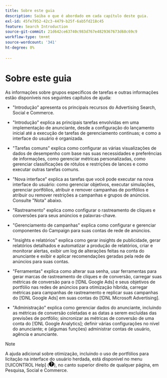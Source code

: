 ```yaml
---
title: Sobre este guia
description: Saiba o que é abordado em cada capítulo deste guia.
exl-id: 45fe7952-42c3-4479-b25f-6ab5fd218c45
feature: Search Introduction
source-git-commit: 21d642ce63740c983d767e4829367673d68c69c9
workflow-type: tm+mt
source-wordcount: '341'
ht-degree: 0%

---
```


# Sobre este guia

As informações sobre grupos específicos de tarefas e outras informações estão disponíveis nos seguintes capítulos de ajuda:

* &quot;Introdução&quot; apresenta os principais recursos do Advertising Search, Social e Commerce.

* &quot;Introdução&quot; explica as principais tarefas envolvidas em uma implementação de anunciante, desde a configuração do lançamento inicial até a execução de tarefas de gerenciamento contínuas; e como a interface do usuário é organizada.

* &quot;Tarefas comuns&quot; explica como configurar as várias visualizações de dados de desempenho com base nas suas necessidades e preferências de informações, como gerenciar métricas personalizadas, como gerenciar classificações de rótulos e restrições de lances e como executar outras tarefas comuns.

* &quot;Nova interface&quot; explica as tarefas que você pode executar na nova interface do usuário: como gerenciar objetivos, executar simulações, gerenciar portfólios, atribuir e remover campanhas de portfólios e atribuir ou remover restrições a campanhas e grupos de anúncios. Consulte &quot;Nota&quot; abaixo.

* &quot;Rastreamento&quot; explica como configurar o rastreamento de cliques e conversões para seus anúncios e palavras-chave.

* &quot;Gerenciamento de campanhas&quot; explica como configurar e gerenciar componentes do Campaign para suas contas de rede de anúncios.

* &quot;Insights e relatórios&quot; explica como gerar insights de publicidade, gerar relatórios detalhados e automatizar a produção de relatórios, criar e monitorar alertas, exibir um log de alterações feitas na conta do anunciante e exibir e aplicar recomendações geradas pela rede de anúncios para suas contas.

* &quot;Ferramentas&quot; explica como alterar sua senha, usar ferramentas para gerar marcas de rastreamento de cliques e de conversão, carregar suas métricas de conversão para o [!DNL Google Ads] e seus objetivos de portfólio nas redes de anúncios para otimização híbrida, carregar métricas para campanhas de rastreamento e replicar suas campanhas do [!DNL Google Ads] em suas contas do [!DNL Microsoft Advertising].

* &quot;Administração&quot; explica como gerenciar dados do anunciante, incluindo as métricas de conversão coletadas e as datas a serem excluídas das previsões de portfólio; sincronizar as métricas de conversão de uma conta do [!DNL Google Analytics]; definir várias configurações no nível do anunciante; e (algumas funções) administrar contas de usuário, agência e anunciante.

>[!NOTE]
>
>A ajuda adicional sobre otimização, incluindo o uso de portfólios para licitação na interface do usuário herdada, está disponível no menu [!UICONTROL Help] (![Menu Ajuda](/help/search-social-commerce/assets/help-main-menu.png "Menu Ajuda")), no canto superior direito de qualquer página, em Pesquisa, Social e Commerce.
